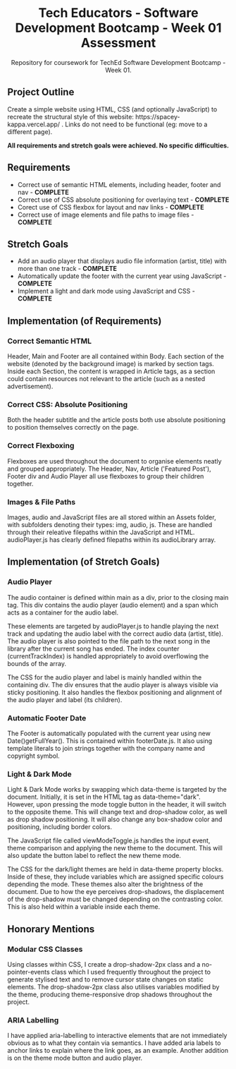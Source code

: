 <div align="center">
<h1>Tech Educators - Software Development Bootcamp - Week 01 Assessment</h1>
Repository for coursework for TechEd Software Development Bootcamp - Week 01.
</div>
<section>
<h2>Project Outline</h2>
<p>Create a simple website using HTML, CSS (and optionally JavaScript) to recreate the structural style of this website: https://spacey-kappa.vercel.app/ . Links do not need to be functional (eg: move to a different page).</p>
  <p><b>All requirements and stretch goals were achieved. No specific difficulties.</b></p>
</section>
<section>
<h2>Requirements</h2>
<ul>
<li>Correct use of semantic HTML elements, including header, footer and nav - <b>COMPLETE</b></li>
<li>Correct use of CSS absolute positioning for overlaying text - <b>COMPLETE</b></li>
<li>Corect use of CSS flexbox for layout and nav links - <b>COMPLETE</b></li>
<li>Correct use of image elements and file paths to image files - <b>COMPLETE</b></li>
</ul>
</section>
<section>
<h2>Stretch Goals</h2>
<ul>
<li>Add an audio player that displays audio file information (artist, title) with more than one track - <b>COMPLETE</b></li>
<li>Automatically update the footer with the current year using JavaScript - <b>COMPLETE</b></li>
<li>Implement a light and dark mode using JavaScript and CSS - <b>COMPLETE</b></li>
</ul>
</section>
<section>
<h2>Implementation (of Requirements)</h2>
<h3>Correct Semantic HTML</h3>
  <p>Header, Main and Footer are all contained within Body. Each section of the website (denoted by the background image) is marked by section tags. Inside each Section, the content is wrapped in Article tags, as a section could contain resources not relevant to the article (such as a nested advertisement). </p>
  <h3>Correct CSS: Absolute Positioning</h3>
  <p>Both the header subtitle and the article posts both use absolute positioning to position themselves correctly on the page.</p>
  <h3>Correct Flexboxing</h3>
  Flexboxes are used throughout the document to organise elements neatly and grouped appropriately. The Header, Nav, Article ('Featured Post'), Footer div and Audio Player all use flexboxes to group their children together.
  <h3>Images & File Paths</h3>
  Images, audio and JavaScript files are all stored within an Assets folder, with subfolders denoting their types: img, audio, js. These are handled through their releative filepaths within the JavaScript and HTML. audioPlayer.js has clearly defined filepaths within its audioLibrary array.
</section>
<section>
  <h2>Implementation (of Stretch Goals)</h2>
  <h3>Audio Player</h3>
  <p>The audio container is defined within main as a div, prior to the closing main tag. This div contains the audio player (audio element) and a span which acts as a container for the audio label.
    </p>
  <p>
    These elements are targeted by audioPlayer.js to handle playing the next track and updating the audio label with the correct audio data (artist, title). The audio player is also pointed to the file path to the next song in the library after the current song has ended. The index counter (currentTrackIndex) is handled appropriately to avoid overflowing the bounds of the array.
  </p>
  <p>
    The CSS for the audio player and label is mainly handled within the containing div. The div ensures that the audio player is always visible via sticky positioning. It also handles the flexbox positioning and alignment of the audio player and label (its children).
  </p>
  <h3>Automatic Footer Date</h3>
  <p>
  The Footer is automatically populated with the current year using new Date()getFullYear(). This is contained within footerDate.js. It also using template literals to join strings together with the company name and copyright symbol.
    </p>
  <h3>Light & Dark Mode</h3>
  <p>Light & Dark Mode works by swapping which data-theme is targeted by the document. Initially, it is set in the HTML tag as data-theme="dark". However, upon pressing the mode toggle button in the header, it will switch to the opposite theme. This will change text and drop-shadow color, as well as drop shadow positioning. It will also change any box-shadow color and positioning, including border colors. </p>
  <p>The JavaScript file called viewModeToggle.js handles the input event, theme comparison and applying the new theme to the document. This will also update the button label to reflect the new theme mode.</p>
  <p>The CSS for the dark/light themes are held in data-theme property blocks. Inside of these, they include variables which are assigned specific colours depending the mode. These themes also alter the brightness of the document. Due to how the eye perceives drop-shadows, the displacement of the drop-shadow must be changed depending on the contrasting color. This is also held within a variable inside each theme.</p>
</section>
<section>
  <h2>Honorary Mentions</h2>
  <h3>Modular CSS Classes</h3>
Using classes within CSS, I create a drop-shadow-2px class and a no-pointer-events class which I used frequently throughout the project to generate stylised text and to remove cursor state changes on static elements. The drop-shadow-2px class also utilises variables modified by the theme, producing theme-responsive drop shadows throughout the project.
    <h3>ARIA Labelling</h3>
I have applied aria-labelling to interactive elements that are not immediately obvious as to what they contain via semantics. I have added aria labels to anchor links to explain where the link goes, as an example. Another addition is on the theme mode button and audio player.
</section>
